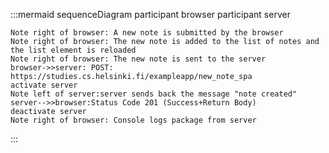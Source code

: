:::mermaid
sequenceDiagram
    participant browser
    participant server

    Note right of browser: A new note is submitted by the browser
    Note right of browser: The new note is added to the list of notes and the list element is reloaded
    Note right of browser: The new note is sent to the server
    browser->>server: POST: https://studies.cs.helsinki.fi/exampleapp/new_note_spa
    activate server
    Note left of server:server sends back the message "note created"
    server-->>browser:Status Code 201 (Success+Return Body)
    deactivate server
    Note right of browser: Console logs package from server
:::
